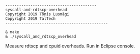 ```
----------------------------------------
syscall-and-rdtscp-overhead
Copyright 2019 Tõnis Lusmägi
Copyright 2019 TalTech
---------------------------------------------
```

	& make
	& ./syscall_and_rdtscp_overhead

Measure rdtscp and cpuid overheads. Run in Eclipse console.
